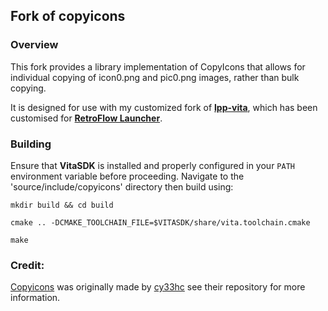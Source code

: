 ## Fork of copyicons 

### Overview
This fork provides a library implementation of CopyIcons that allows for individual copying of icon0.png and pic0.png images, rather than bulk copying.  

It is designed for use with my customized fork of [**lpp-vita**](https://github.com/jimbob4000/lpp-vita), which has been customised for [**RetroFlow Launcher**](https://github.com/jimbob4000/RetroFlow-Launcher).


### Building

Ensure that **VitaSDK** is installed and properly configured in your `PATH` environment variable before proceeding.
Navigate to the 'source/include/copyicons' directory then build using:


`mkdir build && cd build`

`cmake .. -DCMAKE_TOOLCHAIN_FILE=$VITASDK/share/vita.toolchain.cmake`

`make`

### Credit:
[Copyicons](https://github.com/cy33hc/copyicons) was originally made by [cy33hc](https://github.com/cy33hc) see their repository for more information.